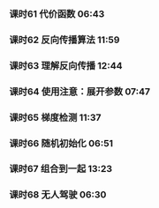 ### 课时61  代价函数  06:43
### 课时62  反向传播算法  11:59
### 课时63  理解反向传播  12:44
### 课时64  使用注意：展开参数    07:47
### 课时65  梯度检测  11:37
### 课时66  随机初始化    06:51
### 课时67  组合到一起    13:23
### 课时68  无人驾驶  06:30